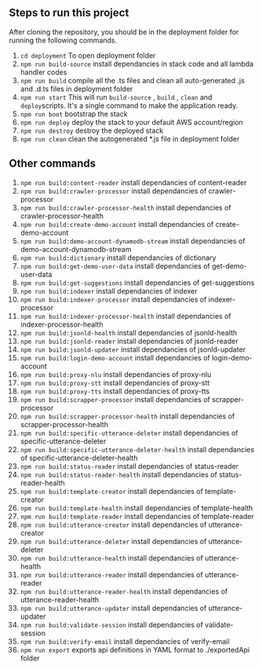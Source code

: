 ## Steps to run this project

After cloning the repository,
you should be in the deployment folder for running the following commands.

1. `cd deployment` To open deployment folder
2. `npm run build-source` install dependancies in stack code and all lambda handler codes
3. `npm run build` compile all the .ts files and clean all auto-generated .js and .d.ts files in deployment folder
4. `npm run start` This will run `build-source` , `build` , `clean` and `deploy`scripts. It's a single command to make the application ready.
5. `npm run boot` bootstrap the stack
6. `npm run deploy` deploy the stack to your default AWS account/region
7. `npm run destroy` destroy the deployed stack
8. `npm run clean` clean the autogenerated \*.js file in deployment folder

## Other commands

1. `npm run build:content-reader` install dependancies of content-reader
2. `npm run build:crawler-processor` install dependancies of crawler-processor
3. `npm run build:crawler-processor-health` install dependancies of crawler-processor-health
4. `npm run build:create-demo-account` install dependancies of create-demo-account
5. `npm run build:demo-account-dynamodb-stream` install dependancies of demo-account-dynamodb-stream
6. `npm run build:dictionary` install dependancies of dictionary
7. `npm run build:get-demo-user-data` install dependancies of get-demo-user-data
8. `npm run build:get-suggestions` install dependancies of get-suggestions
9. `npm run build:indexer` install dependancies of indexer
10. `npm run build:indexer-processor` install dependancies of indexer-processor
11. `npm run build:indexer-processor-health` install dependancies of indexer-processor-health
12. `npm run build:jsonld-health` install dependancies of jsonld-health
13. `npm run build:jsonld-reader` install dependancies of jsonld-reader
14. `npm run build:jsonld-updater` install dependancies of jsonld-updater
15. `npm run build:login-demo-account` install dependancies of login-demo-account
16. `npm run build:proxy-nlu` install dependancies of proxy-nlu
17. `npm run build:proxy-stt` install dependancies of proxy-stt
18. `npm run build:proxy-tts` install dependancies of proxy-tts
19. `npm run build:scrapper-processor` install dependancies of scrapper-processor
20. `npm run build:scrapper-processor-health` install dependancies of scrapper-processor-health
21. `npm run build:specific-utterance-deleter` install dependancies of specific-utterance-deleter
22. `npm run build:specific-utterance-deleter-health` install dependancies of specific-utterance-deleter-health
23. `npm run build:status-reader` install dependancies of status-reader
24. `npm run build:status-reader-health` install dependancies of status-reader-health
25. `npm run build:template-creator` install dependancies of template-creator
26. `npm run build:template-health` install dependancies of template-health
27. `npm run build:template-reader` install dependancies of template-reader
28. `npm run build:utterance-creator` install dependancies of utterance-creator
29. `npm run build:utterance-deleter` install dependancies of utterance-deleter
30. `npm run build:utterance-health` install dependancies of utterance-health
31. `npm run build:utterance-reader` install dependancies of utterance-reader
32. `npm run build:utterance-reader-health` install dependancies of utterance-reader-health
33. `npm run build:utterance-updater` install dependancies of utterance-updater
34. `npm run build:validate-session` install dependancies of validate-session
35. `npm run build:verify-email` install dependancies of verify-email
36. `npm run export` exports api definitions in YAML format to ./exportedApi folder


